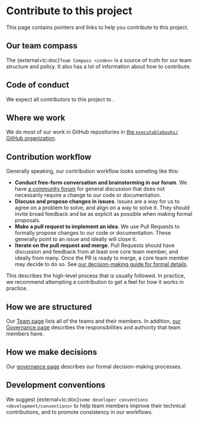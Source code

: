 # Contribute to this project

This page contains pointers and links to help you contribute to this project.

## Our team compass

The {external+tc:doc}`Team Compass <index>` is a source of truth for our team structure and policy.
It also has a lot of information about how to contribute.

## Code of conduct

We expect all contributors to this project to [](inv:tc#code-of-conduct).

## Where we work

We do most of our work in GitHub repositories in [the `executablebooks/` GitHub organization](https://github.com/executablebooks).

## Contribution workflow

Generally speaking, our contribution workflow looks someting like this:

- **Conduct free-form conversation and brainstorming in our forum**. We have [a community forum](https://github.com/executablebooks/meta/discussions) for general discussion that does not necessarily require a change to our code or documentation.
- **Discuss and propose changes in issues**. Issues are a way for us to agree on a problem to solve, and align on a way to solve it. They should invite broad feedback and be as explicit as possible when making formal proposals.
- **Make a pull request to implement an idea**. We use Pull Requests to formally propose changes to our code or documentation. These generally point to an issue and ideally will close it.
- **Iterate on the pull request and merge**. Pull Requests should have discussion and feedback from at least one core team member, and ideally from many. Once the PR is ready to merge, a core team member may decide to do so. See [our decision-making guide for formal details](inv:tc#governance).

This describes the high-level process that is usually followed.
In practice, we recommend attempting a contribution to get a feel for how it works in practice.

## How we are structured

Our [Team page](inv:tc#team) lists all of the teams and their members.
In addition, [our Governance page](inv:tc#governance) describes the responsibilities and authority that team members have.

## How we make decisions

Our [governance page](inv:tc#governance) describes our formal decision-making processes.

## Development conventions

We suggest {external+tc:doc}`some developer conventions <development/conventions>` to help team members improve their technical contributions, and to promote consistency in our workflows.